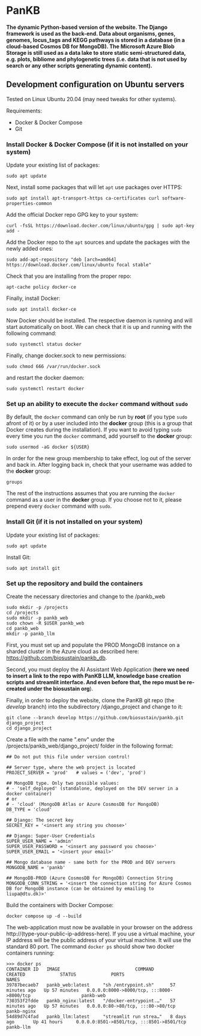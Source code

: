 # PanKB
<b>The dynamic Python-based version of the website. The Django framework is used as the back-end. Data about organisms, genes, genomes, locus_tags and KEGG pathways is stored in a database (in a cloud-based Cosmos DB for MongoDB). The Microsoft Azure Blob Storage is still used as a data lake to store static semi-structured data, e.g. plots, bibliome and phylogenetic trees (i.e. data that is not used by search or any other scripts generating dynamic content).</b>

## Development configuration on Ubuntu servers
Tested on Linux Ubuntu 20.04 (may need tweaks for other systems).

Requirements: 
- Docker & Docker Compose
- Git

### Install Docker & Docker Compose (if it is not installed on your system)
Update your existing list of packages:
```
sudo apt update
```
Next, install some packages that will let `apt` use packages over HTTPS:
```
sudo apt install apt-transport-https ca-certificates curl software-properties-common
```
Add the official Docker repo GPG key to your system:
```
curl -fsSL https://download.docker.com/linux/ubuntu/gpg | sudo apt-key add -
```
Add the Docker repo to the `apt` sources and update the packages with the newly added ones:
```
sudo add-apt-repository "deb [arch=amd64] https://download.docker.com/linux/ubuntu focal stable"
```
Check that you are installing from the proper repo:
```
apt-cache policy docker-ce
```
Finally, install Docker:
```
sudo apt install docker-ce
```
Now Docker should be installed. The respective daemon is running and will start automatically on boot. We can check that it is up and running with the following command:
```
sudo systemctl status docker
```
Finally, change docker.sock to new permissions:
```
sudo chmod 666 /var/run/docker.sock
```
and restart the docker daemon:
```
sudo systemctl restart docker
```
### Set up an ability to execute the `docker` command without `sudo`
By default, the `docker` command can only be run by <b>root</b> (if you type `sudo` afront of it) or by a user included into the <b>docker</b> group (this is a group that Docker creates during the installation). If you want to avoid typing `sudo` every time you run the `docker` command, add yourself to the <b>docker</b> group:
```
sudo usermod -aG docker ${USER}
```
In order for the new group membership to take effect, log out of the server and back in. After logging back in, check that your username was added to the <b>docker</b> group:
```
groups
```
The rest of the instructions assumes that you are running the `docker` command as a user in the <b>docker</b> group. If you choose not to it, please prepend every `docker` command with `sudo`.

### Install Git (if it is not installed on your system)
Update your existing list of packages:
```
sudo apt update
```
Install Git:
```
sudo apt install git
```

### Set up the repository and build the containers
Create the necessary directories and change to the /pankb_web
```
sudo mkdir -p /projects
cd /projects
sudo mkdir -p pankb_web
sudo chown -R $USER pankb_web
cd pankb_web 
mkdir -p pankb_llm
```
First, you must set up and populate the PROD MongoDB instance on a sharded cluster in the Azure cloud as described here: https://github.com/biosustain/pankb_db. 

Second, you must deploy the AI Assistant Web Application (<b>here we need to insert a link to the repo with PanKB LLM, knowledge base creation scripts and streamlit interface. And even before that, the repo must be re-created under the biosustain org</b>).

Finally, in order to deploy the website, clone the PanKB git repo (the <i>develop</i> branch) into the subdirectory /django_project and change to it:
```
git clone --branch develop https://github.com/biosustain/pankb.git django_project
cd django_project
```
Create a file with the name ".env" under the /projects/pankb_web/django_project/ folder in the following format:
```
## Do not put this file under version control!

## Server type, where the web project is located
PROJECT_SERVER = 'prod'   # values = ('dev', 'prod')

## MongoDB type. Only two possible values:
# - 'self_deployed' (standalone, deployed on the DEV server in a docker container)
# or
# - 'cloud' (MongoDB Atlas or Azure CosmosDB for MongoDB)
DB_TYPE = 'cloud'

## Django: The secret key
SECRET_KEY = '<insert any string you choose>'

## Django: Super-User Credentials
SUPER_USER_NAME = 'admin'
SUPER_USER_PASSWORD = '<insert any password you choose>'
SUPER_USER_EMAIL = '<insert your email>'

## Mongo database name - same both for the PROD and DEV servers
MONGODB_NAME = 'pankb'

## MongoDB-PROD (Azure CosmosDB for MongoDB) Connection String
MONGODB_CONN_STRING = '<insert the connection string for Azure Cosmos DB for MongoDB instance (can be obtained by emailing to liupa@dtu.dk)>'
```
Build the containers with Docker Compose:
```
docker compose up -d --build
```
The web-application must now be available in your browser on the address http://(type-your-public-ip-address-here). If you use a virtual machine, your IP address will be the public address of your virtual machine. It will use the standard 80 port. The command `docker ps` should show two docker containers running:
```
>>> docker ps
CONTAINER ID   IMAGE                            COMMAND                  CREATED             STATUS             PORTS                                    NAMES
39787becaeb7   pankb_web:latest     "sh /entrypoint.sh"      57 minutes ago   Up 57 minutes   0.0.0.0:8000->8000/tcp, :::8000->8000/tcp                   pankb-web
730353f2fdde   pankb_nginx:latest   "/docker-entrypoint.…"   57 minutes ago   Up 57 minutes   0.0.0.0:80->80/tcp, :::80->80/tcp                           pankb-nginx
54d89d7c4fad   pankb_llm:latest     "streamlit run strea…"   8 days ago       Up 41 hours     0.0.0.0:8501->8501/tcp, :::8501->8501/tcp                   pankb-llm
```